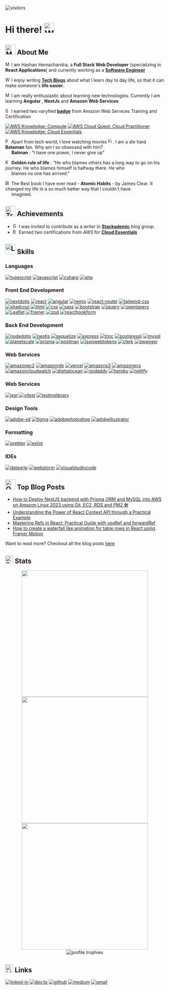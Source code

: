 ![visitors](https://visitor-badge.laobi.icu/badge?page_id=hmalindu1.hmalindu1)

# Hi there! <img src="https://raw.githubusercontent.com/Tarikul-Islam-Anik/Animated-Fluent-Emojis/master/Emojis/Hand%20gestures/Waving%20Hand.png" alt="Waving Hand" width="32" height="32" />

## <img src="https://raw.githubusercontent.com/Tarikul-Islam-Anik/Animated-Fluent-Emojis/master/Emojis/People/Man%20Raising%20Hand.png" alt="Man Raising Hand" width="32" height="32" /> About Me

<img src="https://raw.githubusercontent.com/Tarikul-Islam-Anik/Animated-Fluent-Emojis/master/Emojis/People/Man%20Office%20Worker.png" alt="Man Office Worker" width="15" height="15" /> I am Hashan Hemachandra, a **Full Stack Web Developer** (specializing in **React Applications**) and currently working as a [**Software Engineer**](https://www.linkedin.com/in/hashan-hemachandra/)

<img src="https://raw.githubusercontent.com/Tarikul-Islam-Anik/Animated-Fluent-Emojis/master/Emojis/Hand%20gestures/Writing%20Hand.png" alt="Writing Hand" width="15" height="15" /> I enjoy writing [**Tech Blogs**](https://medium.com/@hemachandra.hashan) about what I learn day to day life, so that it can make someone's **life easier**.

<img src="https://raw.githubusercontent.com/Tarikul-Islam-Anik/Animated-Fluent-Emojis/master/Emojis/People/Man%20Technologist.png" alt="Man Technologist" width="15" height="15" /> I am really enthusiastic about learning new technologies. Currently I am learning **Angular** , **NextJs** and **Amazon Web Services**

<img src="https://raw.githubusercontent.com/Tarikul-Islam-Anik/Animated-Fluent-Emojis/master/Emojis/Activities/Sports%20Medal.png" alt="Sports Medal" width="15" height="15" /> I earned two varyfied [**badge**](https://www.credly.com/users/hashan-hemachandra/badges) from Amazon Web Services Training and Certification

<!--START_SECTION:badges-->

[![AWS Knowledge: Compute](https://images.credly.com/size/110x110/images/eba18772-5ecf-471b-b8af-dda79815b544/image.png)](http://www.credly.com/badges/a3266b29-7d54-4120-952e-084324243dfc "AWS Knowledge: Compute")
[![AWS Cloud Quest: Cloud Practitioner](https://images.credly.com/size/110x110/images/2784d0d8-327c-406f-971e-9f0e15097003/image.png)](http://www.credly.com/badges/d2ee6b81-d519-4e4e-9e02-dd1420b9601b "AWS Cloud Quest: Cloud Practitioner")
[![AWS Knowledge: Cloud Essentials](https://images.credly.com/size/110x110/images/ec621e2a-c8f0-4459-806c-ae11829d372a/image.png)](http://www.credly.com/badges/9473d062-41c5-4566-ace6-05bc92d475f5 "AWS Knowledge: Cloud Essentials")
<!--END_SECTION:badges-->

<img src="https://raw.githubusercontent.com/Tarikul-Islam-Anik/Animated-Fluent-Emojis/master/Emojis/Food/Popcorn.png" alt="Popcorn" width="15" height="15" /> Apart from tech world, I love watching movies <img src="https://raw.githubusercontent.com/Tarikul-Islam-Anik/Animated-Fluent-Emojis/master/Emojis/Objects/Film%20Projector.png" alt="Film Projector" width="15" height="15" />. I am a die hard **Bataman** fan. Why am I so obsessed with him? </br>&nbsp;&nbsp;&nbsp;&nbsp;&nbsp;**Batman** : "I have one power, I never give up"

<img src="https://raw.githubusercontent.com/Tarikul-Islam-Anik/Animated-Fluent-Emojis/master/Emojis/Objects/Key.png" alt="Key" width="15" height="15" /> **Golden rule of life** : “He who blames others has a long way to go on his journey. He who blames himself is halfway there. He who</br>&nbsp;&nbsp;&nbsp;&nbsp;&nbsp;blames no one has arrived.”

<img src="https://raw.githubusercontent.com/Tarikul-Islam-Anik/Animated-Fluent-Emojis/master/Emojis/Objects/Blue%20Book.png" alt="Blue Book" width="15" height="15" /> The Best book I have ever read - **Atomic Habits** - by James Clear. It changed my life in a so much better way  that I couldn't have</br>&nbsp;&nbsp;&nbsp;&nbsp;&nbsp;imagined. 

## <img src="https://raw.githubusercontent.com/Tarikul-Islam-Anik/Animated-Fluent-Emojis/master/Emojis/Activities/Trophy.png" alt="Trophy" width="32" height="32" /> Achievements


-   <img src="https://raw.githubusercontent.com/Tarikul-Islam-Anik/Animated-Fluent-Emojis/master/Emojis/Objects/Gem%20Stone.png" alt="Gem Stone" width="15" height="15" /> I was invited to contribute as a writer in [**Stackademic**]((https://blog.stackademic.com/)) blog group.
-   <img src="https://raw.githubusercontent.com/Tarikul-Islam-Anik/Animated-Fluent-Emojis/master/Emojis/Objects/Battery.png" alt="Battery" width="15" height="15" /> Earned two certifications from _AWS_ for [**Cloud Essentials**]((https://www.credly.com/users/hashan-hemachandra/badges))

## <img src="https://raw.githubusercontent.com/Tarikul-Islam-Anik/Animated-Fluent-Emojis/master/Emojis/Objects/Lab%20Coat.png" alt="Lab Coat" width="32" height="32" /> Skills

### Languages

[![typescript](https://img.shields.io/badge/TypeScript-3178C6?style=for-the-badge&logo=typescript&logoColor=white)](https://www.typescriptlang.org/)
[![javascript](https://img.shields.io/badge/JavaScript-F7DF1E?style=for-the-badge&logo=javascript&logoColor=black)](https://developer.mozilla.org/en-US/docs/Web/JavaScript#:~:text=JavaScript%20(JS)%20is%20a%20lightweight,Apache%20CouchDB%20and%20Adobe%20Acrobat.)
[![csharp](https://img.shields.io/badge/csharp-512BD4?style=for-the-badge&logo=csharp&logoColor=white)](https://dotnet.microsoft.com/en-us/languages/csharp)
[![php](https://img.shields.io/badge/PHP-777BB4?style=for-the-badge&logo=php&logoColor=white)](https://www.php.net/)

### Front End Development

[![nextdotjs](https://img.shields.io/badge/Next.js-000000?style=for-the-badge&logo=nextdotjs&logoColor=white)](https://nextjs.org/)
[![react](https://img.shields.io/badge/React-61DAFB?style=for-the-badge&logo=react&logoColor=black)](https://react.dev/)
[![angular](https://img.shields.io/badge/Angular-c3002f?style=for-the-badge&logo=angular&logoColor=white)](https://angular.io/)
[![remix](https://img.shields.io/badge/Remix-000000?style=for-the-badge&logo=remix&logoColor=white)](https://remix.run/)
[![react-router](https://img.shields.io/badge/React_Router-CA4245?style=for-the-badge&logo=react-router&logoColor=white)](https://reactrouter.com/en/main)
[![tailwind-css](https://img.shields.io/badge/tailwind_css-06B6D4?style=for-the-badge&logo=tailwind-css&logoColor=white)](https://tailwindcss.com/)
[![shadcnui](https://img.shields.io/badge/shadcn/ui-000000?style=for-the-badge&logo=shadcnui&logoColor=white)](https://ui.shadcn.com/)
[![html](https://img.shields.io/badge/HTML5-E34F26?style=for-the-badge&logo=html5&logoColor=white)](https://www.w3schools.com/html/)
[![css](https://img.shields.io/badge/CSS3-1572B6?style=for-the-badge&logo=css3&logoColor=white)](https://www.w3schools.com/css/)
[![sass](https://img.shields.io/badge/SASS-CC6699?style=for-the-badge&logo=sass&logoColor=white)](https://sass-lang.com/)
[![bootstrap](https://img.shields.io/badge/Bootstrap-563D7C?style=for-the-badge&logo=bootstrap&logoColor=white)](https://getbootstrap.com/)
[![jquery](https://img.shields.io/badge/jQuery-0769AD?style=for-the-badge&logo=jquery&logoColor=white)](https://jquery.com/)
[![openlayers](https://img.shields.io/badge/Openlayers-1F6B75?style=for-the-badge&logo=openlayers&logoColor=white)](https://openlayers.org/)
[![Leaflet](https://img.shields.io/badge/Leaflet-199900?style=for-the-badge&logo=Leaflet&logoColor=white)](https://leafletjs.com/)
[![framer](https://img.shields.io/badge/Framer_Motion-0055FF?style=for-the-badge&logo=framer&logoColor=white)](https://www.framer.com/motion/)
[![zod](https://img.shields.io/badge/Zod-3E67B1?style=for-the-badge&logo=zod&logoColor=white)](https://zod.dev/)
[![reacthookform](https://img.shields.io/badge/React_Hook_Form-EC5990?style=for-the-badge&logo=reacthookform&logoColor=white)](https://react-hook-form.com/)

### Back End Development

[![nodedotjs](https://img.shields.io/badge/Node.js-339933?style=for-the-badge&logo=nodedotjs&logoColor=white)](https://nodejs.org/en)
[![nestjs](https://img.shields.io/badge/NestJs-E0234E?style=for-the-badge&logo=nestjs&logoColor=white)](https://nestjs.com/)
[![sequelize](https://img.shields.io/badge/Sequelize-52B0E7?style=for-the-badge&logo=sequelize&logoColor=white)](https://sequelize.org/)
[![express](https://img.shields.io/badge/Express-000000?style=for-the-badge&logo=express&logoColor=white)](https://expressjs.com/)
[![trpc](https://img.shields.io/badge/tRPC-2596BE?style=for-the-badge&logo=trpc&logoColor=white)](https://trpc.io/)
[![postgresql](https://img.shields.io/badge/PostgreSQL-4169E1?style=for-the-badge&logo=postgresql&logoColor=white)](https://www.postgresql.org/)
[![mysql](https://img.shields.io/badge/MySQL-4479A1?style=for-the-badge&logo=mysql&logoColor=white)](https://www.mysql.com/)
[![planetscale](https://img.shields.io/badge/PlanetScale-000000?style=for-the-badge&logo=planetscale&logoColor=white)](https://planetscale.com/)
[![prisma](https://img.shields.io/badge/Prisma-2D3748?style=for-the-badge&logo=prisma&logoColor=white)](https://www.prisma.io/)
[![postman](https://img.shields.io/badge/Postman-FF6C37?style=for-the-badge&logo=postman&logoColor=white)](https://www.postman.com/)
[![jsonwebtokens](https://img.shields.io/badge/JSON_web_tokens-000000?style=for-the-badge&logo=jsonwebtokens&logoColor=white)](https://jwt.io/)
[![clerk](https://img.shields.io/badge/Clerk-6C47FF?style=for-the-badge&logo=clerk&logoColor=white)](https://clerk.com/)
[![swagger](https://img.shields.io/badge/Swagger-85EA2D?style=for-the-badge&logo=swagger&logoColor=black)](https://swagger.io/)

### Web Services

[![amazonec2](https://img.shields.io/badge/Amazon_EC2-FF9900?style=for-the-badge&logo=amazonec2&logoColor=white)](https://aws.amazon.com/ec2/)
[![amazonrds](https://img.shields.io/badge/Amazon_RDS-527FFF?style=for-the-badge&logo=amazonrds&logoColor=white)](https://aws.amazon.com/rds/)
[![vercel](https://img.shields.io/badge/Vercel-000000?style=for-the-badge&logo=vercel&logoColor=white)](https://vercel.com)
[![amazons3](https://img.shields.io/badge/Amazon_S3-569A31?style=for-the-badge&logo=amazons3&logoColor=white)](https://aws.amazon.com/s3/)
[![amazonecs](https://img.shields.io/badge/Amazon_ECS-FF9900?style=for-the-badge&logo=amazonecs&logoColor=white)](https://aws.amazon.com/ecs/)
[![amazoncloudwatch](https://img.shields.io/badge/Amazon_Cloud_Watch-FF4F8B?style=for-the-badge&logo=amazoncloudwatch&logoColor=white)](https://aws.amazon.com/cloudwatch/)
[![digitalocean](https://img.shields.io/badge/Digital_Ocean-0080FF?style=for-the-badge&logo=digitalocean&logoColor=white)](https://www.digitalocean.com/)
[![godaddy](https://img.shields.io/badge/GoDaddy-1BDBDB?style=for-the-badge&logo=godaddy&logoColor=white)](https://www.godaddy.com/en-uk)
[![heroku](https://img.shields.io/badge/Heroku-430098?style=for-the-badge&logo=heroku&logoColor=white)](https://www.heroku.com/)
[![netlify](https://img.shields.io/badge/Netlify-00C7B7?style=for-the-badge&logo=netlify&logoColor=white)](https://www.netlify.com/)

### Web Services

[![jest](https://img.shields.io/badge/Jest-C21325?style=for-the-badge&logo=jest&logoColor=white)](https://jestjs.io/)
[![vitest](https://img.shields.io/badge/Vitest-6E9F18?style=for-the-badge&logo=vitest&logoColor=white)](https://vitest.dev/)
[![testinglibrary](https://img.shields.io/badge/Testing_Library-E33332?style=for-the-badge&logo=testinglibrary&logoColor=white)](https://testing-library.com/)

### Design Tools

[![adobe-xd](https://img.shields.io/badge/adobe_xd-470137?style=for-the-badge&logo=adobe-xd&logoColor=white)](https://helpx.adobe.com/support/xd.html)
[![figma](https://img.shields.io/badge/figma-000000?style=for-the-badge&logo=figma&logoColor=white)](https://www.figma.com/)
[![adobephotoshop](https://img.shields.io/badge/Adobe_Photoshop-31A8FF?style=for-the-badge&logo=adobephotoshop&logoColor=white)](https://www.adobe.com/products/photoshop.html)
[![adobeillustrator](https://img.shields.io/badge/Adobe_Illustrator-FF9A00?style=for-the-badge&logo=adobeillustrator&logoColor=white)](https://www.adobe.com/products/illustrator.html)

### Formatting

[![prettier](https://img.shields.io/badge/Prettier-F7B93E?style=for-the-badge&logo=prettier&logoColor=black)](https://prettier.io/)
[![eslint](https://img.shields.io/badge/ESLint-4B32C3?style=for-the-badge&logo=eslint&logoColor=white)](https://eslint.org/)

### IDEs

[![datagrip](https://img.shields.io/badge/DataGrip-1cd990?style=for-the-badge&logo=datagrip&logoColor=white)](https://www.jetbrains.com/datagrip/)
[![webstorm](https://img.shields.io/badge/WebStorm-00ced8?style=for-the-badge&logo=webstorm&logoColor=white)](https://www.jetbrains.com/webstorm/)
[![visualstudiocode](https://img.shields.io/badge/VSCode-007ACC?style=for-the-badge&logo=visualstudiocode&logoColor=white)](https://code.visualstudio.com/)

## <img src="https://raw.githubusercontent.com/Tarikul-Islam-Anik/Animated-Fluent-Emojis/master/Emojis/Objects/Open%20Book.png" alt="Open Book" width="32" height="32" /> Top Blog Posts

- [How to Deploy NestJS backend with Prisma ORM and MySQL into AWS on Amazon Linux 2023 using Git, EC2, RDS and PM2 🛠️](https://medium.com/stackademic/how-to-deploy-nestjs-backend-with-prisma-orm-and-mysql-into-aws-on-amazon-linux-2023-using-git-2f8041140dff)
- [Understanding the Power of React Context API through a Practical Example](https://blog.stackademic.com/understanding-the-power-of-react-context-api-through-a-practical-example-3312a7a2c824)
- [Mastering Refs in React: Practical Guide with useRef and forwardRef](https://blog.stackademic.com/mastering-refs-in-react-practical-guide-with-useref-and-forwardref-374c7a57eba1)
- [How to create a waterfall like animation for table rows in React using Framer Motion](https://blog.stackademic.com/how-to-create-a-waterfall-like-animation-for-table-rows-in-react-using-framer-motion-c09990320926)

Want to read more? Checkout all the blog posts [here](https://medium.com/@hemachandra.hashan)

## <img src="https://raw.githubusercontent.com/Tarikul-Islam-Anik/Animated-Fluent-Emojis/master/Emojis/Objects/Bar%20Chart.png" alt="Bar Chart" width="25" height="25" /> Stats

<div align="center">
  <img width=400 src='https://github-readme-stats.vercel.app/api?username=hmalindu1&theme=vue-dark&show_icons=true&hide_border=true&count_private=true' />
  <br/>
  <img width=400 src='https://github-readme-streak-stats.herokuapp.com/?user=hmalindu1&theme=vue-dark&hide_border=true' />
  <br/>
  <img width=400 src='https://github-readme-stats.vercel.app/api/top-langs/?username=hmalindu1&theme=vue-dark&show_icons=true&hide_border=true&layout=compact&row=1&column=6&margin-h=8' />
  <br/>
  <img src="https://github-profile-trophy.vercel.app/?username=hmalindu1&row=1&column=6&margin-h=8&theme=nord&count_private=true&margin-w=15&no-frame=true" alt="profile trophies" />
</div>

## <img src="https://raw.githubusercontent.com/Tarikul-Islam-Anik/Animated-Fluent-Emojis/master/Emojis/Objects/Link.png" alt="Link" width="25" height="25" /> Links

[![linked-in](https://img.shields.io/badge/Linked_In-0077B5?style=for-the-badge&logo=LinkedIn&logoColor=white)](https://www.linkedin.com/in/hashan-hemachandra/)
[![dev.to](https://img.shields.io/badge/Dev.to-0A0A0A?style=for-the-badge&logo=DevdotTo&logoColor=white)](https://dev.to/hmalindu1)
[![github](https://img.shields.io/badge/GitHub-000000?style=for-the-badge&logo=GitHub&logoColor=white)](https://github.com/hmalindu1)
[![medium](https://img.shields.io/badge/medium-000000?style=for-the-badge&logo=medium&logoColor=white)](https://medium.com/@hemachandra.hashan)
[![gmail](https://img.shields.io/badge/Gmail-D14836?style=for-the-badge&logo=Gmail&logoColor=white)](mailto:hemachandra.hashan@gmail.com)
